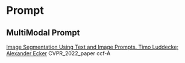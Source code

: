 # Prompt
## MultiModal Prompt
[Image Segmentation Using Text and Image Prompts. Timo Luddecke; Alexander Ecker](https://openaccess.thecvf.com/content/CVPR2022/papers/Luddecke_Image_Segmentation_Using_Text_and_Image_Prompts_CVPR_2022_paper.pdf) CVPR_2022_paper ccf-A


